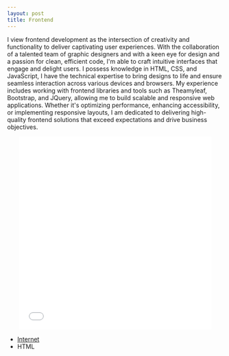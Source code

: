 ```yaml
---
layout: post
title: Frontend
---
```


I view frontend development as the intersection of creativity and functionality to deliver captivating user experiences. With the collaboration of a talented team of graphic designers and with a keen eye for design and a passion for clean, efficient code, I'm able to craft intuitive interfaces that engage and delight users. I possess knowledge in HTML, CSS, and JavaScript, I have the technical expertise to bring designs to life and ensure seamless interaction across various devices and browsers. My experience includes working with frontend libraries and tools such as Theamyleaf, Bootstrap, and JQuery, allowing me to build scalable and responsive web applications. Whether it's optimizing performance, enhancing accessibility, or implementing responsive layouts, I am dedicated to delivering high-quality frontend solutions that exceed expectations and drive business objectives.

<iframe src="/test/test.html" style="height:450px;width:450px;display:block;margin: 0 auto; border:none;" title="Frontend Radar Chart" scrolling="no"></iframe>

- [Internet](/skills/backend_developer/internet)
- HTML

[github-html-repository]:https://github.com/it-moisesmoreno/html